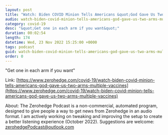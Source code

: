 ```yaml
---
layout: post
title: "Watch: Biden COVID Minion Tells Americans &quot;God Gave Us Two Arms&quot; For Multiple Vaccines"
audio: watch-biden-covid-minion-tells-americans-god-gave-us-two-arms-multiple-vaccines-1
category: covid-19
desc: "&quot;Get one in each arm if you want&quot;"
duration: 00:02:54
length: 174
datetime: Wed, 23 Nov 2022 15:25:00 +0000
tags: podcast
guid: watch-biden-covid-minion-tells-americans-god-gave-us-two-arms-multiple-vaccines-0
order: 0
---
```

&quot;Get one in each arm if you want&quot;

Link: [https://www.zerohedge.com/covid-19/watch-biden-covid-minion-tells-americans-god-gave-us-two-arms-multiple-vaccines](https://www.zerohedge.com/covid-19/watch-biden-covid-minion-tells-americans-god-gave-us-two-arms-multiple-vaccines)

About: The Zerohedge Podcast is a non-commercial, automated program, designed to give people a way to get news from Zerohedge in an audio format.  I am actively working on tweaking and improving the setup to create a better listening experience (October 2022).  Suggestions are welcome: [zerohedgePodcast@outlook.com](mailto:zerohedgePodcast@outlook.com)